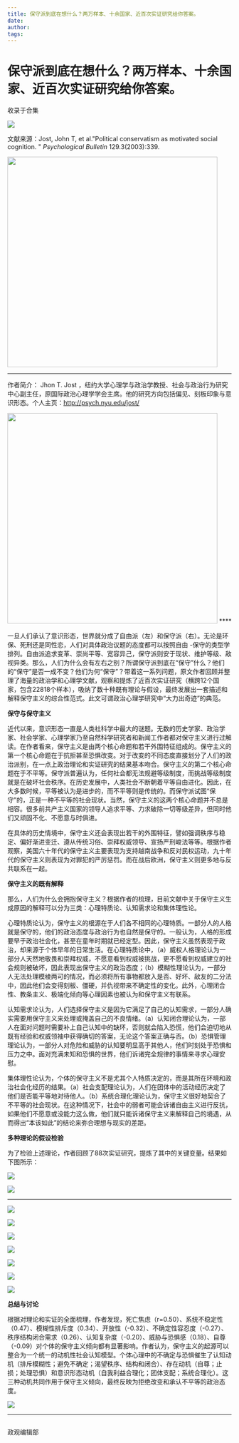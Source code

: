```yaml
---
title: 保守派到底在想什么？两万样本、十余国家、近百次实证研究给你答案。
date: 
author: 
tags: 
---
```

# 保守派到底在想什么？两万样本、十余国家、近百次实证研究给你答案。


收录于合集

<img src='/images/624/2.png' width='auto' />

文献来源：Jost, John T, et al."Political conservatism as motivated social
cognition. " _Psychological Bulletin_ 129.3(2003):339.

 **<img src='/images/624/3.png' width='472px' />**

 ****

作者简介： Jhon T. Jost
，纽约大学心理学与政治学教授、社会与政治行为研究中心副主任，原国际政治心理学学会主席。他的研究方向包括偏见、刻板印象与意识形态。个人主页：http://psych.nyu.edu/jost/

 **<img src='/images/624/4.png' width='472px' />** ****  

  

一旦人们承认了意识形态，世界就分成了自由派（左）和保守派（右）。无论是环保、死刑还是同性恋，人们对具体政治议题的态度都可以按照自由
-保守的类型学排列。自由派追求变革、崇尚平等、宽容异己，保守派则安于现状、维护等级、敌视异类。那么，人们为什么会有左右之别？所谓保守派到底在“保守”什么？他们的“保守”是否一成不变？他们为何“保守”？带着这一系列问题，原文作者回顾并整理了海量的政治学和心理学文献，观察和提炼了近百次实证研究（横跨12个国家，包含22818个样本），吸纳了数十种既有理论与假设，最终发展出一套描述和解释保守主义的综合性范式。此文可谓政治心理学研究中“大力出奇迹”的典范。

**保守与保守主义**

近代以来，意识形态一直是人类社科学中最大的谜题。无数的历史学家、政治学家、社会学家、心理学家乃至自然科学研究者和新闻工作者都对保守主义进行过解读。在作者看来，保守主义是由两个核心命题和若干外围特征组成的。保守主义的第一个核心命题在于抗拒甚至恐惧改变。对于改变的不同态度直接划分了人们的政治派别，在一点上政治理论和实证研究的结果基本吻合。保守主义的第二个核心命题在于不平等。保守派普遍认为，任何社会都无法规避等级制度，而挑战等级制度就是在破坏社会秩序。在历史发展中，人类社会不断朝着平等自由进化。因此，在大多数时候，平等被认为是进步的，而不平等则是传统的。而保守派试图“保守”的，正是一种不平等的社会现状。当然，保守主义的这两个核心命题并不总是相容。很多前共产主义国家的领导人追求平等、力求破除一切等级差异，但同时他们又顽固不化、不愿意与时俱进。

在具体的历史情境中，保守主义还会表现出若干的外围特征，譬如强调秩序与稳定、偏好渐进变迁、遵从传统习俗、崇拜权威领导、宣扬严刑峻法等等。根据作者观察，美国六十年代的保守主义主要表现为支持越南战争和反对民权运动，九十年代的保守主义则表现为对罪犯的严厉惩罚。而在战后欧洲，保守主义则更多地与反共联系在一起。

**保守主义的既有解释**

那么，人们为什么会拥抱保守主义？根据作者的梳理，目前文献中关于保守主义生成原因的解释可以分为三类：心理特质论、认知需求论和集体理性论。

心理特质论认为，保守主义的根源在于人们各不相同的心理特质。一部分人的人格就是保守的，他们的政治态度与政治行为也自然是保守的。一般认为，人格的形成要早于政治社会化，甚至在童年时期就已经定型。因此，保守主义虽然表现于政治，却来源于个体早年的日常生活。在心理特质论中，（a）威权人格理论认为一部分人天然地敬畏和崇拜权威，不愿意看到权威被挑战，更不愿看到权威建立的社会规则被破坏，因此表现出保守主义的政治态度；（b）模糊性理论认为，一部分人无法处理模棱两可的情况，而必须将所有事物都放入是否、好坏、敌友的二分法中，因此他们会变得刻板、僵硬，并仇视带来不确定性的变化。此外，心理闭合性、教条主义、极端化倾向等心理因素也被认为和保守主义有联系。

认知需求论认为，人们选择保守主义是因为它满足了自己的认知需求，一部分人确实需要用保守主义来处理或掩盖自己的不良情绪。（a）认知闭合理论认为，一部人在面对问题时需要补上自己认知中的缺环，否则就会陷入恐慌，他们会迫切地从既有经验和权威领袖中获得确切的答案，无论这个答案正确与否。（b）恐惧管理理论认为，一部分人对危险和威胁的认知要明显高于其他人，他们时刻处于恐惧和压力之中。面对充满未知和恐惧的世界，他们诉诸完全规律的事情来寻求心理安慰。

集体理性论认为，个体的保守主义不是尤其个人特质决定的，而是其所在环境和政治社会化经历的结果。（a）社会支配理论认为，人们在团体中的活动经历决定了他们是否能平等地对待他人。（b）系统合理化理论认为，保守主义很好地契合了不平等的社会现状。在这种情况下，社会中的弱者可能会诉诸自由主义进行反抗，如果他们不愿意或没能力这么做，他们就只能诉诸保守主义来解释自己的境遇，从而得出“本该如此”的结论来弥合理想与现实的差距。

**多种理论的假设检验**

为了检验上述理论，作者回顾了88次实证研究，提炼了其中的关键变量。结果如下图所示：

![](/images/624/5.png)

![](/images/624/6.png)

 ****

![](/images/624/7.png)

![](/images/624/8.png)

![](/images/624/9.png)

![](/images/624/10.png)

![](/images/624/11.png)

![](/images/624/12.png)

![](/images/624/13.png)

 **总结与讨论**

根据对理论和实证的全面梳理，作者发现，死亡焦虑（r=0.50）、系统不稳定性（0.47）、模糊性排斥度（0.34）、开放性（-0.32）、不确定性容忍度（-0.27）、秩序结构闭合需求（0.26）、认知复杂度（-0.20）、威胁与恐惧感（0.18）、自尊（-0.09）对个体的保守主义倾向都有显著影响。作者认为，保守主义的起源可以整合为一个统一的动机性社会认知模型。个体心理中的不确定与恐惧催生了认知动机（排斥模糊性；避免不确定；渴望秩序、结构和闭合）、存在动机（自尊；止损；处理恐惧）和意识形态动机（自我利益合理化；团体支配；系统合理化）。这三种动机共同作用于保守主义倾向，最终反映为拒绝改变和承认不平等的政治态度。

![](/images/624/14.png)

 ****  

![]()

政观编辑部

